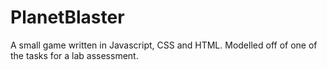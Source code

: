 # PlanetBlaster
A small game written in Javascript, CSS and HTML. Modelled off of one of the tasks for a lab assessment. 
